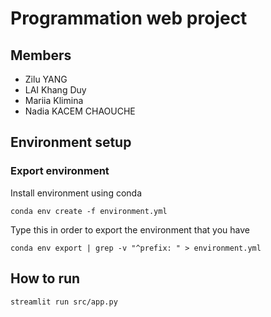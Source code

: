 # Programmation web project

## Members
- Zilu YANG
- LAI Khang Duy
- Mariia Klimina
- Nadia KACEM CHAOUCHE

## Environment setup

### Export environment

Install environment using conda
```
conda env create -f environment.yml
```

Type this in order to export the environment that you have
```
conda env export | grep -v "^prefix: " > environment.yml
```

## How to run

```
streamlit run src/app.py
```
